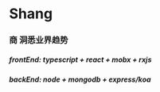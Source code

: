 # Shang
### 商 洞悉业界趋势
##### frontEnd: typescript + react + mobx + rxjs
##### backEnd: node + mongodb + express/koa
